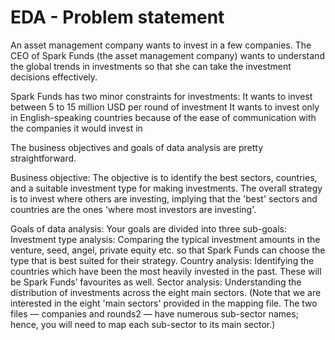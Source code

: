 # EDA - Problem statement
An asset management company wants to invest in a few companies.
The CEO of Spark Funds (the asset management company) wants to understand the global trends in investments so that she can take the investment decisions effectively.

Spark Funds has two minor constraints for investments:
  It wants to invest between 5 to 15 million USD per round of investment
  It wants to invest only in English-speaking countries because of the ease of communication with the companies it would invest in

The business objectives and goals of data analysis are pretty straightforward.

Business objective: The objective is to identify the best sectors, countries, and a suitable investment type for making investments. The overall strategy is to invest where others are investing, implying that the 'best' sectors and countries are the ones 'where most investors are investing'.

Goals of data analysis: Your goals are divided into three sub-goals:
  Investment type analysis: Comparing the typical investment amounts in the venture, seed, angel, private equity etc. so that Spark Funds   can choose the type that is best suited for their strategy.
  Country analysis: Identifying the countries which have been the most heavily invested in the past. These will be Spark Funds’ favourites   as well.
  Sector analysis: Understanding the distribution of investments across the eight main sectors. (Note that we are interested in the eight   'main sectors' provided in the mapping file. The two files — companies and rounds2 — have numerous sub-sector names; hence, you will       need to map each sub-sector to its main sector.)
